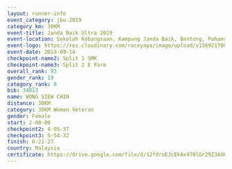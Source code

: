 ```yaml
---
layout: runner-info 
event_category: jbu-2019 
category_km: 30KM 
event-title: Janda Baik Ultra 2019 
event-location: Sekolah Kebangsaan, Kampung Janda Baik, Bentong, Pahang, Malaysia 
event-logo: https://res.cloudinary.com/raceyaya/image/upload/v1569217009/logo/janda-baik_vch1pc.jpg 
event-date: 2019-09-14 
checkpoint-name2: Split 1 SMK 
checkpoint-name3: Split 2 E Farm 
overall_rank: 93
gender_rank: 19
category_rank: 8
bib: 34013
name: WONG SIEW CHIN
distance: 30KM
category: 30KM Women Veteran
gender: Female
start: 2-00-00
checkpoint2: 4-05-37
checkpoint3: 5-54-32
finish: 6-21-27
country: Malaysia
certificate: https://drive.google.com/file/d/12fdruEJcEkAx970lGr29Z3AUHy9L2kv_/view?usp=sharing
---
```

